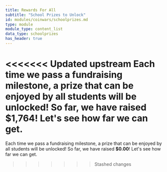```yaml
---
title: Rewards For All
subtitle: "School Prizes to Unlock"
id: modules/coinwars/schoolprizes.md
type: module
module_type: content_list
data_type: schoolprizes
has_header: true
---
```

<<<<<<< Updated upstream
Each time we pass a fundraising milestone, a prize that can be enjoyed by all students will be unlocked! So far, we have raised **$1,764**! Let's see how far we can get.
=======
Each time we pass a fundraising milestone, a prize that can be enjoyed by all students will be unlocked! So far, we have raised **$0.00**! Let's see how far we can get.
>>>>>>> Stashed changes
